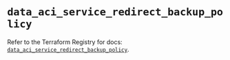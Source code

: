 # `data_aci_service_redirect_backup_policy`

Refer to the Terraform Registry for docs: [`data_aci_service_redirect_backup_policy`](https://registry.terraform.io/providers/ciscodevnet/aci/2.17.0/docs/data-sources/service_redirect_backup_policy).
